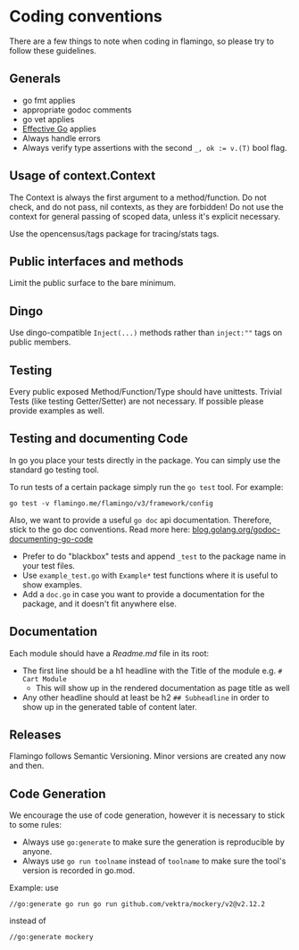 # Coding conventions

There are a few things to note when coding in flamingo, so please try to follow these guidelines.

## Generals

- go fmt applies
- appropriate godoc comments
- go vet applies
- [Effective Go](https://golang.org/doc/effective_go.html) applies
- Always handle errors
- Always verify type assertions with the second `_, ok := v.(T)` bool flag.

## Usage of context.Context

The Context is always the first argument to a method/function.
Do not check, and do not pass, nil contexts, as they are forbidden!
Do not use the context for general passing of scoped data, unless it's explicit necessary.

Use the opencensus/tags package for tracing/stats tags.

## Public interfaces and methods

Limit the public surface to the bare minimum. 

## Dingo

Use dingo-compatible `Inject(...)` methods rather than `inject:""` tags
on public members.

## Testing

Every public exposed Method/Function/Type should have unittests. Trivial Tests (like testing Getter/Setter) are not necessary.
If possible please provide examples as well.

## Testing and documenting Code

In go you place your tests directly in the package.
You can simply use the standard go testing tool.

To run tests of a certain package simply run the `go test` tool.
For example:

```
go test -v flamingo.me/flamingo/v3/framework/config
```

Also, we want to provide a useful `go doc` api documentation. Therefore, stick to the go doc conventions.
Read more here: [blog.golang.org/godoc-documenting-go-code](https://blog.golang.org/godoc-documenting-go-code)

* Prefer to do "blackbox" tests and append `_test` to the package name in your test files.
* Use `example_test.go` with `Example*` test functions where it is useful to show examples.
* Add a `doc.go` in case you want to provide a documentation for the package, and it doesn't fit anywhere else.

## Documentation

Each module should have a *Readme.md* file in its root:

* The first line should be a h1 headline with the Title of the module e.g. `# Cart Module`
    * This will show up in the rendered documentation as page title as well
* Any other headline should at least be h2 `## Subheadline` in order to show up in the generated table of content later.


## Releases

Flamingo follows Semantic Versioning. Minor versions are created any now and then.

## Code Generation

We encourage the use of code generation, however it is necessary to stick to some rules:

- Always use `go:generate` to make sure the generation is reproducible by anyone.
- Always use `go run toolname` instead of `toolname` to make sure the tool's version is recorded in go.mod.

Example: use
```
//go:generate go run go run github.com/vektra/mockery/v2@v2.12.2
```
instead of
```
//go:generate mockery
```
